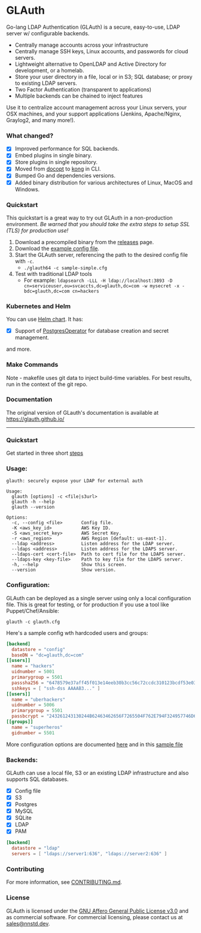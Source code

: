 # GLAuth
Go-lang LDAP Authentication (GLAuth) is a secure, easy-to-use, LDAP server w/ configurable backends.

* Centrally manage accounts across your infrastructure
* Centrally manage SSH keys, Linux accounts, and passwords for cloud servers.
* Lightweight alternative to OpenLDAP and Active Directory for development, or a homelab.
* Store your user directory in a file, local or in S3; SQL database; or proxy to existing LDAP servers.
* Two Factor Authentication (transparent to applications)
* Multiple backends can be chained to inject features

Use it to centralize account management across your Linux servers, your OSX machines, and your support applications (Jenkins, Apache/Nginx, Graylog2, and many more!).

### What changed?

- [x] Improved performance for SQL backends.
- [x] Embed plugins in single binary.
- [x] Store plugins in single repository.
- [x] Moved from [docopt](https://github.com/docopt/docopt-go) to [kong](https://github.com/alecthomas/kong) in CLI.
- [x] Bumped Go and dependencies versions.
- [x] Added binary distribution for various architectures of Linux, MacOS and Windows.

### Quickstart
This quickstart is a great way to try out GLAuth in a non-production environment.  *Be warned that you should take the extra steps to setup SSL (TLS) for production use!*

1. Download a precompiled binary from the [releases](https://github.com/nnstd/glauth/releases) page.
2. Download the [example config file](https://github.com/nnstd/glauth/blob/master/examples/sample-simple.cfg).
3. Start the GLAuth server, referencing the path to the desired config file with `-c`.
   - `./glauth64 -c sample-simple.cfg`
4. Test with traditional LDAP tools
   - For example: `ldapsearch -LLL -H ldap://localhost:3893 -D cn=serviceuser,ou=svcaccts,dc=glauth,dc=com -w mysecret -x -bdc=glauth,dc=com cn=hackers`

### Kubernetes and Helm
You can use [Helm chart](https://github.com/nnstd/helm-glauth). It has:

- [x] Support of [PostgresOperator](https://github.com/movetokube/postgres-operator) for database creation and secret management.

and more.

### Make Commands

Note - makefile uses git data to inject build-time variables. For best results, run in the context of the git repo.

### Documentation

The original version of GLauth's documentation is available at https://glauth.github.io/

<hr>

### Quickstart

Get started in three short [steps](https://glauth.github.io/docs/quickstart.html)

### Usage:
```
glauth: securely expose your LDAP for external auth

Usage:
  glauth [options] -c <file|s3url>
  glauth -h --help
  glauth --version

Options:
  -c, --config <file>       Config file.
  -K <aws_key_id>           AWS Key ID.
  -S <aws_secret_key>       AWS Secret Key.
  -r <aws_region>           AWS Region [default: us-east-1].
  --ldap <address>          Listen address for the LDAP server.
  --ldaps <address>         Listen address for the LDAPS server.
  --ldaps-cert <cert-file>  Path to cert file for the LDAPS server.
  --ldaps-key <key-file>    Path to key file for the LDAPS server.
  -h, --help                Show this screen.
  --version                 Show version.
```

### Configuration:
GLAuth can be deployed as a single server using only a local configuration file.  This is great for testing, or for production if you use a tool like Puppet/Chef/Ansible:
```unix
glauth -c glauth.cfg
```
Here's a sample config wth hardcoded users and groups:
```toml
[backend]
  datastore = "config"
  baseDN = "dc=glauth,dc=com"
[[users]]
  name = "hackers"
  uidnumber = 5001
  primarygroup = 5501
  passsha256 = "6478579e37aff45f013e14eeb30b3cc56c72ccdc310123bcdf53e0333e3f416a"   # dogood
  sshkeys = [ "ssh-dss AAAAB3..." ]
[[users]]
  name = "uberhackers"
  uidnumber = 5006
  primarygroup = 5501
  passbcrypt = "243261243130244B62463462656F7265504F762E794F324957746D656541326B4B46596275674A79336A476845764B616D65446169784E41384F4432"   # dogood
[[groups]]
  name = "superheros"
  gidnumber = 5501
```

More configuration options are documented [here](https://glauth.github.io/docs/file.html) and in this [sample file](https://github.com/glauth/glauth/blob/master/v2/sample-simple.cfg)

### Backends:

GLAuth can use a local file, S3 or an existing LDAP infrastructure and also supports SQL databases.

- [x] Config file
- [x] S3
- [x] Postgres
- [x] MySQL
- [x] SQLite
- [x] LDAP
- [x] PAM

```toml
[backend]
  datastore = "ldap"
  servers = [ "ldaps://server1:636", "ldaps://server2:636" ]
```

### Contributing
For more information, see [CONTRIBUTING.md](CONTRIBUTING.md).

### License

GLAuth is licensed under the [GNU Affero General Public License v3.0](https://github.com/nnstd/glauth/blob/master/LICENSE) and as commercial software. For commercial licensing, please contact us at sales@nnstd.dev.
